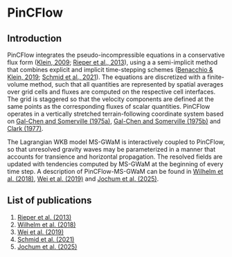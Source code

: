 # PinCFlow

## Introduction

PinCFlow integrates the pseudo-incompressible equations in a conservative flux form ([Klein, 2009](https://doi.org/10.1007/s00162-009-0104-y); [Rieper et al., 2013](https://doi.org/10.1175/mwr-d-12-00026.1)), using a a semi-implicit method that combines explicit and implicit time-stepping schemes ([Benacchio & Klein, 2019](https://doi.org/10.1175/MWR-D-19-0073.1); [Schmid et al., 2021](https://doi.org/10.1175/MWR-D-21-0126.1)). The equations are discretized with a finite-volume method, such that all quantities are represented by spatial averages over grid cells and fluxes are computed on the respective cell interfaces. The grid is staggered so that the velocity components are defined at the same points as the corresponding fluxes of scalar quantities. PinCFlow operates in a vertically stretched terrain-following coordinate system based on [Gal-Chen and Somerville (1975a)](https://doi.org/10.1016/0021-9991(75)90037-6), [Gal-Chen and Somerville (1975b)](https://doi.org/10.1016/0021-9991(75)90054-6) and [Clark (1977)](https://doi.org/10.1016/0021-9991(77)90057-2).

The Lagrangian WKB model MS-GWaM is interactively coupled to PinCFlow, so that unresolved gravity waves may be parameterized in a manner that accounts for transience and horizontal propagation. The resolved fields are updated with tendencies computed by MS-GWaM at the beginning of every time step. A description of PinCFlow-MS-GWaM can be found in [Wilhelm et al. (2018)](https://doi.org/10.1175/JAS-D-17-0289.1), [Wei et al. (2019)](https://doi.org/10.1175/JAS-D-18-0337.1) and [Jochum et al. (2025)](https://doi.org/10.1175/JAS-D-24-0158.1).

## List of publications

1. [Rieper et al. (2013)](https://doi.org/10.1175/mwr-d-12-00026.1)
1. [Wilhelm et al. (2018)](https://doi.org/10.1175/JAS-D-17-0289.1)
1. [Wei et al. (2019)](https://doi.org/10.1175/JAS-D-18-0337.1)
1. [Schmid et al. (2021)](https://doi.org/10.1175/MWR-D-21-0126.1)
1. [Jochum et al. (2025)](https://doi.org/10.1175/JAS-D-24-0158.1)
